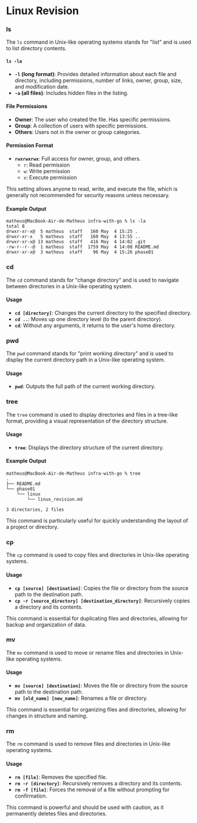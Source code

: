 # Linux Revision

### ls

The `ls` command in Unix-like operating systems stands for "list" and is used to list directory contents.

#### `ls -la`
- **`-l` (long format)**: Provides detailed information about each file and directory, including permissions, number of links, owner, group, size, and modification date.
- **`-a` (all files)**: Includes hidden files in the listing.

#### File Permissions
- **Owner**: The user who created the file. Has specific permissions.
- **Group**: A collection of users with specific permissions.
- **Others**: Users not in the owner or group categories.

#### Permission Format
- **`rwxrwxrwx`**: Full access for owner, group, and others.
  - `r`: Read permission
  - `w`: Write permission
  - `x`: Execute permission

This setting allows anyone to read, write, and execute the file, which is generally not recommended for security reasons unless necessary.

#### Example Output
```
matheus@MacBook-Air-de-Matheus infra-with-go % ls -la
total 8
drwxr-xr-x@  5 matheus  staff   160 May  4 15:25 .
drwxr-xr-x   5 matheus  staff   160 May  4 13:55 ..
drwxr-xr-x@ 13 matheus  staff   416 May  4 14:02 .git
-rw-r--r--@  1 matheus  staff  1759 May  4 14:08 README.md
drwxr-xr-x@  3 matheus  staff    96 May  4 15:26 phase01
```

### cd

The `cd` command stands for "change directory" and is used to navigate between directories in a Unix-like operating system.

#### Usage
- **`cd [directory]`**: Changes the current directory to the specified directory.
- **`cd ..`**: Moves up one directory level (to the parent directory).
- **`cd`**: Without any arguments, it returns to the user's home directory.

### pwd

The `pwd` command stands for "print working directory" and is used to display the current directory path in a Unix-like operating system.

#### Usage
- **`pwd`**: Outputs the full path of the current working directory.

### tree

The `tree` command is used to display directories and files in a tree-like format, providing a visual representation of the directory structure.

#### Usage
- **`tree`**: Displays the directory structure of the current directory.

#### Example Output
```
matheus@MacBook-Air-de-Matheus infra-with-go % tree             
.
├── README.md
└── phase01
    └── linux
        └── linux_revision.md

3 directories, 2 files
```

This command is particularly useful for quickly understanding the layout of a project or directory.

### cp

The `cp` command is used to copy files and directories in Unix-like operating systems.

#### Usage
- **`cp [source] [destination]`**: Copies the file or directory from the source path to the destination path.
- **`cp -r [source_directory] [destination_directory]`**: Recursively copies a directory and its contents.

This command is essential for duplicating files and directories, allowing for backup and organization of data.

### mv

The `mv` command is used to move or rename files and directories in Unix-like operating systems.

#### Usage
- **`mv [source] [destination]`**: Moves the file or directory from the source path to the destination path.
- **`mv [old_name] [new_name]`**: Renames a file or directory.

This command is essential for organizing files and directories, allowing for changes in structure and naming.

### rm

The `rm` command is used to remove files and directories in Unix-like operating systems.

#### Usage
- **`rm [file]`**: Removes the specified file.
- **`rm -r [directory]`**: Recursively removes a directory and its contents.
- **`rm -f [file]`**: Forces the removal of a file without prompting for confirmation.

This command is powerful and should be used with caution, as it permanently deletes files and directories.






